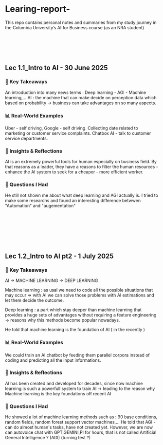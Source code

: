 # Learing-report-
This repo contains personal notes and summaries from my study journey in the Columbia University’s AI for Business course (as an NRA student)

<br><br>
<br><br>


## Lec 1.1_Intro to AI - 30 June 2025

### 🔑 Key Takeaways
 An introduction into many news terms : Deep learning - AGI - Machine learning,...
 AI : the machine that can make decide on perception data which based on probability -> business can take advantages on so many aspects. 
### 📊 Real-World Examples
 Uber - self driving, Google - self driving.
 Collecting date related to marketing or customer service complaints.
 Chatbox AI - talk to customer service departments.
### 🧠 Insights & Reflections 
 AI is an extremely powerful tools for human especially on business field.
 By that reasons as a leader, they have a reasons to filter the human resources - enhance the AI system to seek for a cheaper - more efficient worker.
### 🤔 Questions I Had
 He still not shown me about what deep learning and AGI actually is.
 I tried to make some researchs and found an interesting difference betwwen "Automation" and "augementation"

<br><br>
<br><br>
<br><br>

## Lec 1.2_Intro to AI pt2 - 1 July 2025

### 🔑 Key Takeaways

AI -> MACHINE LEARNING -> DEEP LEARNING

 Machine learning : as usal we need to code all the possible situations that may occur 
=> with AI we can solve those problems with AI estimations and let them decide the outcome.

 Deep learning : a part which stay deeper than machine learning that provides a huge sets of advantages without requiring a feature engineering -> reasons why this methods become popular nowadays.

 He told that machine learning is the foundation of AI ( in the recently )
### 📊 Real-World Examples
 We could train an AI chatbot by feeding them parallel corpora instead of coding and predicting all the input informations.
### 🧠 Insights & Reflections 
 AI has been created and developed for decades, since now machine learning is such a powerfull system to train AI -> leading to the reason why Machine learning is the key foundations off recent AI 
### 🤔 Questions I Had
 He showed a lot of machine learning methods such as : 90 base conditions, random fields, random forest support vector machines,...
 He told that AGI - can do almost human's tasks, have not created yet. However, we are now can autovoice chat with GPT,GEMINI,PI for hours, that is not called Artificial General Intelligence ? (AGI)  (turning test ?)
